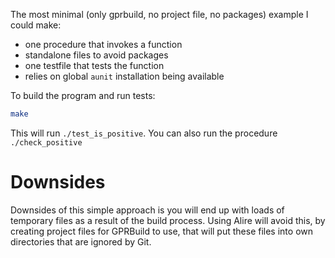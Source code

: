 The most minimal (only gprbuild, no project file, no packages) example I could make:
- one procedure that invokes a function
- standalone files to avoid packages
- one testfile that tests the function
- relies on global `aunit` installation being available

To build the program and run tests:
```sh
make
```

This will run `./test_is_positive`. You can also run the procedure `./check_positive`

# Downsides

Downsides of this simple approach is you will end up with loads of temporary files as a result of the build process. Using Alire will avoid this, by creating project files for GPRBuild to use, that will put these files into own directories that are ignored by Git.
